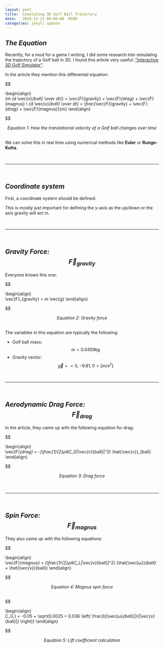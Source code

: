 ```yaml
---
layout: post
title:  Simulating 3D Golf Ball Trajectory
date:   2024-12-21 00:00:00 -0500
categories: jekyll update
---
```


## *The Equation*
Recently, for a mod for a game I writing, I did some research into simulating the trajectory of a Golf ball in 3D. I found this article very useful: ["Interactive 3D Golf Simulator"](https://www.researchgate.net/profile/Chang-Song-11/publication/267680093_Interactive_3D_Golf_Simulator/links/555c163508ae6aea0817315e/Interactive-3D-Golf-Simulator.pdf).

In the article they mention this differential equation:


$$

\begin{align}  
    {m {d \vec{v}_{ball} \over dt}}  =  \vec{F}_{gravity} + \vec{F}_{drag} + \vec{F}_{magnus} \\
    {d \vec{v}_{ball} \over dt}  = \frac{\vec{F}_{gravity} + \vec{F}_{drag} + \vec{F}_{magnus}}{m}
\end{align}

$$

<center><i>Equation 1: How the translational velocity of a Golf ball changes over time</i></center>
<br>

We can solve this in real time using numerical methods like **Euler** or **Runge-Kutta**.


<br>

---

<br>


## *Coordinate system*
First, a coordinate system should be defined:

<center>
    <div id="axesDiv" style="width:min-content; height:min-content; position:relative">
    </div>
</center>

This is mostly just important for defining the y-axis as the up/down or the axis gravity will act in.


<br>

---

<br>



## *Gravity Force: $$\vec{F}_{gravity}$$*
Everyone knows this one:


$$

\begin{align}  
    \vec{F}_{gravity} = m \vec{g}
\end{align}

$$

<center><i>Equation 2: Gravity force</i></center>
<br>

The variables in this equation are typically the following:

* Golf ball mass: $$m = 0.0459kg$$
* Gravity vector: $$\vec{g} = <0, -9.81, 0> [m/s^2]$$


<br>

---

<br>


## *Aerodynamic Drag Force: $$\vec{F}_{drag}$$*
In the article, they came up with the following equation for drag:


$$

\begin{align}  
    \vec{F}_{drag} = -(\frac{1}{2}ρAC_D|\vec{v}_{ball}|^2)  \hat{\vec{v}}_{ball}
\end{align}

$$

<center><i>Equation 3: Drag force</i></center>
<br>




<br>

---

<br>


## *Spin Force: $$\vec{F}_{magnus}$$*
They also came up with the following equations:


$$

\begin{align}  
    \vec{F}_{magnus} = (\frac{1}{2}ρAC_L|\vec{v}_{ball}|^2) (\hat{\vec{ω}}_{ball} × \hat{\vec{v}}_{ball})
\end{align}

$$

<center><i>Equation 4: Magnus spin force</i></center>
<br>


$$

\begin{align}  
    C_{L} = -0.05 + \sqrt{0.0025 + 0.036 \left( \frac{b|\vec{ω}_{ball}|}{|\vec{v}_{ball}|} \right)}
\end{align}

$$

<center><i>Equation 5: Lift coefficient calculation</i></center>
<br>



<script type="importmap">
  {
    "imports": {
      "three": "https://cdn.jsdelivr.net/npm/three@0.171.0/build/three.module.js",
      "three/addons/": "https://cdn.jsdelivr.net/npm/three@0.171.0/examples/jsm/"
    }
  }
</script>


<style>
    .label {
        color: #FFF;
        font-family: sans-serif;
        padding: 2px;
        background: rgba( 0, 0, 0, .6 );
    }
</style>


<script src="/assets/2024-12-21-Simulating-3D-Golf-Ball-Trajectory/axes.js" type="module">
</script>


<script type="module">
    import * as THREE from 'three';

    const scene = new THREE.Scene();
    const camera = new THREE.PerspectiveCamera( 75, 600 / 600, 0.1, 1000 );

    const axesHelper = new THREE.AxesHelper( 5 );
    scene.add( axesHelper );

    const renderer = new THREE.WebGLRenderer();
    renderer.setSize(600, 600);
    document.body.appendChild( renderer.domElement );

    const geometry = new THREE.BoxGeometry( 1, 1, 1 );
    const material = new THREE.MeshBasicMaterial( { color: 0x00ff00 } );
    const cube = new THREE.Mesh( geometry, material );
    scene.add( cube );

    camera.position.z = 5;

    function animate() {
        cube.rotation.x += 0.01;
        cube.rotation.y += 0.01;

        renderer.render(scene, camera);
    }
    renderer.setAnimationLoop( animate );
</script>
